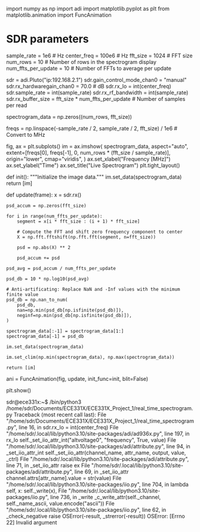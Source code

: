 import numpy as np
import adi
import matplotlib.pyplot as plt
from matplotlib.animation import FuncAnimation

# SDR parameters
sample_rate = 1e6  # Hz
center_freq = 100e6  # Hz
fft_size = 1024  # FFT size
num_rows = 10  # Number of rows in the spectrogram display
num_ffts_per_update = 10  # Number of FFTs to average per update

sdr = adi.Pluto("ip:192.168.2.1")
sdr.gain_control_mode_chan0 = "manual"
sdr.rx_hardwaregain_chan0 = 70.0  # dB
sdr.rx_lo = int(center_freq)
sdr.sample_rate = int(sample_rate)
sdr.rx_rf_bandwidth = int(sample_rate)
sdr.rx_buffer_size = fft_size * num_ffts_per_update  # Number of samples per read

spectrogram_data = np.zeros((num_rows, fft_size))

freqs = np.linspace(-sample_rate / 2, sample_rate / 2, fft_size) / 1e6  # Convert to MHz

fig, ax = plt.subplots()
im = ax.imshow(
    spectrogram_data,
    aspect="auto",
    extent=[freqs[0], freqs[-1], 0, num_rows * (fft_size / sample_rate)],
    origin="lower",
    cmap="viridis",
)
ax.set_xlabel("Frequency [MHz]")
ax.set_ylabel("Time")
ax.set_title("Live Spectrogram")
plt.tight_layout()


def init():
    """Initialize the image data."""
    im.set_data(spectrogram_data)
    return [im]


def update(frame):
    x = sdr.rx()

    psd_accum = np.zeros(fft_size)

    for i in range(num_ffts_per_update):
        segment = x[i * fft_size : (i + 1) * fft_size]

        # Compute the FFT and shift zero frequency component to center
        X = np.fft.fftshift(np.fft.fft(segment, n=fft_size))

        psd = np.abs(X) ** 2

        psd_accum += psd

    psd_avg = psd_accum / num_ffts_per_update

    psd_db = 10 * np.log10(psd_avg)

    # Anti-artificating: Replace NaN and -Inf values with the minimum finite value
    psd_db = np.nan_to_num(
        psd_db,
        nan=np.min(psd_db[np.isfinite(psd_db)]),
        neginf=np.min(psd_db[np.isfinite(psd_db)]),
    )

    spectrogram_data[:-1] = spectrogram_data[1:]
    spectrogram_data[-1] = psd_db

    im.set_data(spectrogram_data)

    im.set_clim(np.min(spectrogram_data), np.max(spectrogram_data))

    return [im]


ani = FuncAnimation(fig, update, init_func=init, blit=False)

plt.show()




sdr@ece331x:~$ /bin/python3 /home/sdr/Documents/ECE331X/ECE331X_Project_1/real_time_spectrogram.py
Traceback (most recent call last):
  File "/home/sdr/Documents/ECE331X/ECE331X_Project_1/real_time_spectrogram.py", line 16, in <module>
    sdr.rx_lo = int(center_freq)
  File "/home/sdr/.local/lib/python3.10/site-packages/adi/ad936x.py", line 197, in rx_lo
    self._set_iio_attr_int("altvoltage0", "frequency", True, value)
  File "/home/sdr/.local/lib/python3.10/site-packages/adi/attribute.py", line 94, in _set_iio_attr_int
    self._set_iio_attr(channel_name, attr_name, output, value, _ctrl)
  File "/home/sdr/.local/lib/python3.10/site-packages/adi/attribute.py", line 71, in _set_iio_attr
    raise ex
  File "/home/sdr/.local/lib/python3.10/site-packages/adi/attribute.py", line 69, in _set_iio_attr
    channel.attrs[attr_name].value = str(value)
  File "/home/sdr/.local/lib/python3.10/site-packages/iio.py", line 704, in <lambda>
    lambda self, x: self._write(x),
  File "/home/sdr/.local/lib/python3.10/site-packages/iio.py", line 736, in _write
    _c_write_attr(self._channel, self._name_ascii, value.encode("ascii"))
  File "/home/sdr/.local/lib/python3.10/site-packages/iio.py", line 62, in _check_negative
    raise OSError(-result, _strerror(-result))
OSError: [Errno 22] Invalid argument